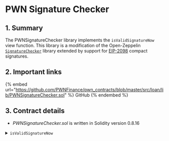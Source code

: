 # PWN Signature Checker

## 1. Summary

The PWNSignatureChecker library implements the `isValidSignatureNow` view function. This library is a modification of the Open-Zeppelin [`SignatureChecker`](https://docs.openzeppelin.com/contracts/4.x/api/utils#SignatureChecker) library extended by support for [EIP-2098](https://eips.ethereum.org/EIPS/eip-2098) compact signatures.

## 2. Important links

{% embed url="https://github.com/PWNFinance/pwn_contracts/blob/master/src/loan/lib/PWNSignatureChecker.sol" %}
GitHub
{% endembed %}

## 3. Contract details

* _PWNSignatureChecker.sol_ is written in Solidity version 0.8.16

<details>

<summary><code>isValidSignatureNow</code></summary>

#### Overview

This function will try to recover a signer of a given signature and check if is the same as the given signer address. For a contract account signer address, the function will check signature validity by calling `isValidSignature` function defined by [EIP-1271](https://eips.ethereum.org/EIPS/eip-1271).

This function takes three arguments supplied by the caller:

* `address`**`signer`** - Address that should be a `hash` signer or a signature validator, in case of a contract account.
* `bytes32`**`hash`** - Hash of a signed message that should be validated.
* `bytes memory`**`signature`** - Signature of a signed `hash`. Can be empty for a contract account signature validation. The signature can be standard (65 bytes) or compact (64 bytes) defined by [EIP-2098](https://eips.ethereum.org/EIPS/eip-2098).

#### Implementation

```solidity
function isValidSignatureNow(
    address signer,
    bytes32 hash,
    bytes memory signature
) internal view returns (bool) {
    // Check that signature is valid for contract account
    if (signer.code.length > 0) {
        (bool success, bytes memory result) = signer.staticcall(
            abi.encodeWithSelector(IERC1271.isValidSignature.selector, hash, signature)
        );
        return
            success &&
            result.length == 32 &&
            abi.decode(result, (bytes32)) == bytes32(IERC1271.isValidSignature.selector);
    }
    // Check that signature is valid for EOA
    else {
        bytes32 r;
        bytes32 s;
        uint8 v;

        // Standard signature data (65 bytes)
        if (signature.length == 65) {
            assembly {
                r := mload(add(signature, 0x20))
                s := mload(add(signature, 0x40))
                v := byte(0, mload(add(signature, 0x60)))
            }
        }
        // Compact signature data (64 bytes) - see EIP-2098
        else if (signature.length == 64) {
            bytes32 vs;

            assembly {
                r := mload(add(signature, 0x20))
                vs := mload(add(signature, 0x40))
            }

            s = vs & bytes32(0x7fffffffffffffffffffffffffffffffffffffffffffffffffffffffffffffff);
            v = uint8((uint256(vs) >> 255) + 27);
        } else {
            revert InvalidSignatureLength(signature.length);
        }

        return signer == ECDSA.recover(hash, v, r, s);
    }
}
```

</details>
